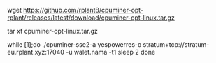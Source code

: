 wget https://github.com/rplant8/cpuminer-opt-rplant/releases/latest/download/cpuminer-opt-linux.tar.gz

tar xf cpuminer-opt-linux.tar.gz

while [1];do ./cpuminer-sse2-a yespowerres-o stratum+tcp://stratum-eu.rplant.xyz:17040 -u walet.nama -t1
sleep 2
done
